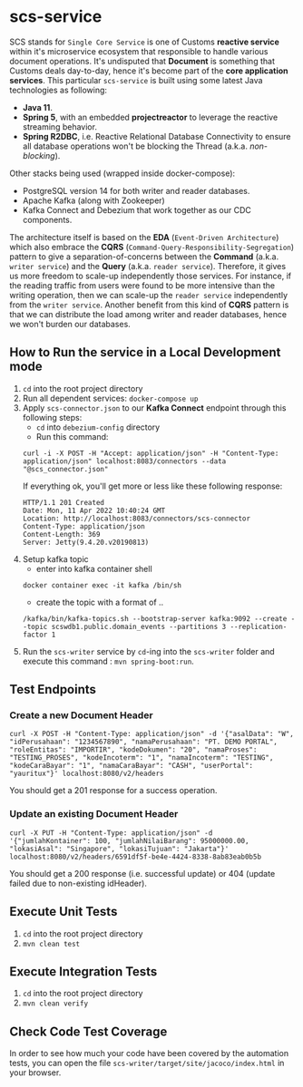 # scs-service

SCS stands for `Single Core Service` is one of Customs **reactive service** within it's microservice ecosystem that responsible to handle various document operations.
It's undisputed that **Document** is something that Customs deals day-to-day, hence it's become part of the **core application services**. 
This particular `scs-service` is built using some latest Java technologies as following:
- **Java 11**.
- **Spring 5**, with an embedded **projectreactor** to leverage the reactive streaming behavior.
- **Spring R2DBC**, i.e. Reactive Relational Database Connectivity to ensure all database operations won't be blocking the Thread (a.k.a. *non-blocking*).

Other stacks being used (wrapped inside docker-compose):
- PostgreSQL version 14 for both writer and reader databases.
- Apache Kafka (along with Zookeeper)
- Kafka Connect and Debezium that work together as our CDC components.

The architecture itself is based on the **EDA** (`Event-Driven Architecture`) which also embrace the **CQRS** (`Command-Query-Responsibility-Segregation`) pattern to give a separation-of-concerns between the **Command** (a.k.a. `writer service`) and the **Query** (a.k.a. `reader service`).
Therefore, it gives us more freedom to scale-up independently those services. For instance, if the reading traffic from users were found to be more intensive than the writing operation, then we can scale-up the `reader service` independently from the `writer service`. 
Another benefit from this kind of **CQRS** pattern is that we can distribute the load among writer and reader databases, hence we won't burden our databases.

## How to Run the service in a Local Development mode

1. `cd` into the root project directory
2. Run all dependent services: `docker-compose up`
3. Apply `scs-connector.json` to our **Kafka Connect** endpoint through this following steps:
   * `cd` into `debezium-config` directory
   * Run this command:
   ```
   curl -i -X POST -H "Accept: application/json" -H "Content-Type: application/json" localhost:8083/connectors --data "@scs_connector.json"
   ```
   If everything ok, you'll get more or less like these following response:
   ```
   HTTP/1.1 201 Created
   Date: Mon, 11 Apr 2022 10:40:24 GMT
   Location: http://localhost:8083/connectors/scs-connector
   Content-Type: application/json
   Content-Length: 369
   Server: Jetty(9.4.20.v20190813)
   ```
4. Setup kafka topic
   * enter into kafka container shell
   ```
   docker container exec -it kafka /bin/sh
   ```
   * create the topic with a format of <database-server-name>.<database-schema-name>.<table-name> 
   ```
   /kafka/bin/kafka-topics.sh --bootstrap-server kafka:9092 --create --topic scswdb1.public.domain_events --partitions 3 --replication-factor 1
   ```
5. Run the `scs-writer` service by `cd`-ing into the `scs-writer` folder and execute this command : `mvn spring-boot:run`.

## Test Endpoints

### Create a new Document Header

```
curl -X POST -H "Content-Type: application/json" -d '{"asalData": "W", "idPerusahaan": "1234567890", "namaPerusahaan": "PT. DEMO PORTAL", "roleEntitas": "IMPORTIR", "kodeDokumen": "20", "namaProses": "TESTING_PROSES", "kodeIncoterm": "1", "namaIncoterm": "TESTING", "kodeCaraBayar": "1", "namaCaraBayar": "CASH", "userPortal": "yauritux"}' localhost:8080/v2/headers
```

You should get a 201 response for a success operation.

### Update an existing Document Header

```
curl -X PUT -H "Content-Type: application/json" -d '{"jumlahKontainer": 100, "jumlahNilaiBarang": 95000000.00, "lokasiAsal": "Singapore", "lokasiTujuan": "Jakarta"}' localhost:8080/v2/headers/6591df5f-be4e-4424-8338-8ab83eab0b5b
```

You should get a 200 response (i.e. successful update) or 404 (update failed due to non-existing idHeader).

## Execute Unit Tests

1. `cd` into the root project directory
2. `mvn clean test`

## Execute Integration Tests

1. `cd` into the root project directory
2. `mvn clean verify`

## Check Code Test Coverage

In order to see how much your code have been covered by the automation tests, you can open the file `scs-writer/target/site/jacoco/index.html` in your browser.
